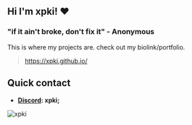 ## Hi I'm xpki! ❤️

### "if it ain't broke, don't fix it" - Anonymous
This is where my projects are. check out my biolink/portfolio.
> https://xpki.github.io/
## Quick contact
- **[Discord](https://discord.com/users/405180450793979904): xpki;**

<img src="https://komarev.com/ghpvc/?username=xpki&style=flat" alt="xpki" />

